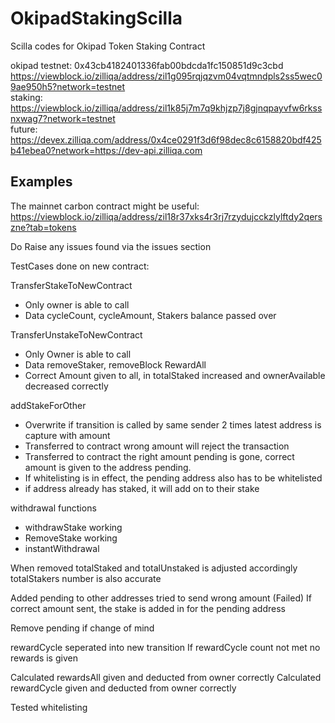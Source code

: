# OkipadStakingScilla
Scilla codes for Okipad Token Staking Contract


okipad testnet: 0x43cb4182401336fab00bdcda1fc150851d9c3cbd
<br>
https://viewblock.io/zilliqa/address/zil1g095rqjqzvm04vqtmndpls2ss5wec09ae950h5?network=testnet
<br>
staking: https://viewblock.io/zilliqa/address/zil1k85j7m7q9khjzp7j8gjnqpayvfw6rkssnxwag7?network=testnet
<br>
future: https://devex.zilliqa.com/address/0x4ce0291f3d6f98dec8c6158820bdf425b41ebea0?network=https://dev-api.zilliqa.com

## Examples

The mainnet carbon contract might be useful:
https://viewblock.io/zilliqa/address/zil18r37xks4r3rj7rzydujcckzlylftdy2qerszne?tab=tokens

Do Raise any issues found via the issues section

TestCases done on new contract:

TransferStakeToNewContract
- Only owner is able to call
- Data cycleCount, cycleAmount, Stakers balance passed over

TransferUnstakeToNewContract
- Only Owner is able to call
- Data removeStaker, removeBlock
RewardAll
- Correct Amount given to all, in totalStaked increased and ownerAvailable decreased correctly

addStakeForOther
- Overwrite if transition is called by same sender 2 times latest address is capture with amount
- Transferred to contract wrong amount will reject the transaction
- Transferred to contract the right amount pending is gone, correct amount is given to the address pending.
- If whitelisting is in effect, the pending address also has to be whitelisted
- if address already has staked, it will add on to their stake

withdrawal functions
- withdrawStake working
- RemoveStake working
- instantWithdrawal

When removed totalStaked and totalUnstaked is adjusted accordingly
totalStakers number is also accurate

Added pending to other addresses
tried to send wrong amount (Failed)
If correct amount sent, the stake is added in for the pending address



Remove pending if change of mind

rewardCycle seperated into new transition
If rewardCycle count not met no rewards is given


Calculated rewardsAll given and deducted from owner correctly
Calculated rewardCycle given and deducted from owner correctly



Tested whitelisting

